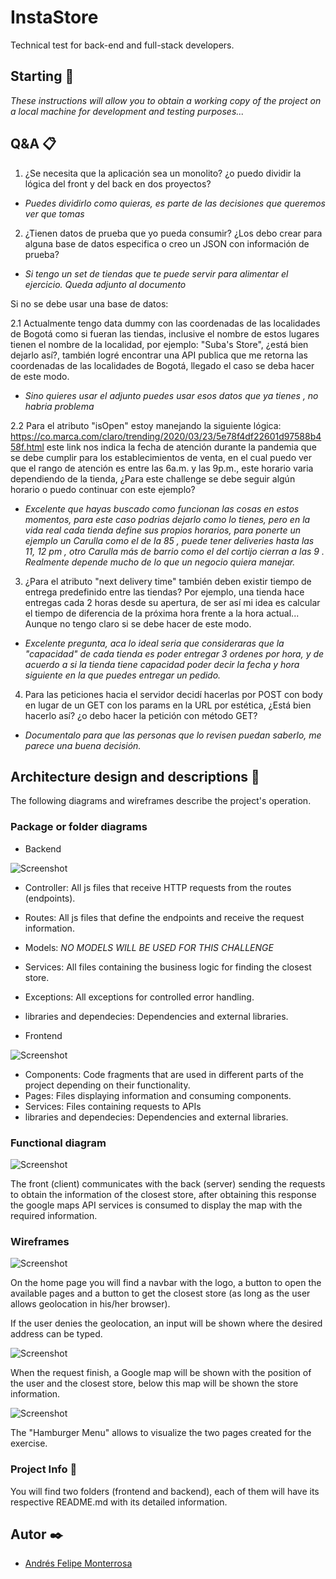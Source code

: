# InstaStore
Technical test for back-end and full-stack developers.
 
## Starting 🚀

_These instructions will allow you to obtain a working copy of the project on a local machine for development and testing purposes..._

## Q&A 📋

1. ¿Se necesita que la aplicación sea un monolito? ¿o puedo dividir la lógica del front y del back en dos proyectos?
* _Puedes dividirlo como quieras, es parte de las decisiones que queremos ver que tomas_

2. ¿Tienen datos de prueba que yo pueda consumir? ¿Los debo crear para alguna base de datos especifica o creo un JSON con información de prueba? 

* _Si tengo un set de tiendas que te puede servir para alimentar el ejercicio. Queda adjunto al documento_

Si no se debe usar una base de datos: 

2.1 Actualmente tengo data dummy con las coordenadas de las localidades de Bogotá como si fueran las tiendas, inclusive el nombre de estos lugares tienen el nombre de la localidad, por ejemplo: "Suba's Store", ¿está bien dejarlo así?, también logré encontrar una API publica que me retorna las coordenadas de las localidades de Bogotá, llegado el caso se deba hacer de este modo.

* _Sino quieres usar el adjunto puedes usar esos datos que ya tienes , no habria problema_

2.2 Para el atributo "isOpen" estoy manejando la siguiente lógica:
https://co.marca.com/claro/trending/2020/03/23/5e78f4df22601d97588b458f.html este link nos indica la fecha de atención durante la pandemia que se debe cumplir para los establecimientos de venta, en el cual puedo ver que el rango de atención es entre las 6a.m. y las 9p.m., este horario varia dependiendo de la tienda, ¿Para este challenge se debe seguir algún horario o puedo continuar con este ejemplo?

* _Excelente que hayas buscado como funcionan las cosas en estos momentos, para este caso podrias dejarlo como lo tienes, pero en la vida real cada tienda define sus propios horarios, para ponerte un ejemplo un Carulla como el de la 85 , puede tener deliveries hasta las 11, 12 pm , otro Carulla más de barrio como el del cortijo cierran a las 9 . Realmente depende mucho de lo que un negocio quiera manejar._

3. ¿Para el atributo "next delivery time" también deben existir tiempo de entrega predefinido entre las tiendas? Por ejemplo, una tienda hace entregas cada 2 horas desde su apertura, de ser así mi idea es calcular el tiempo de diferencia de la próxima hora frente a la hora actual... Aunque no tengo claro si se debe hacer de este modo. 

* _Excelente pregunta, aca lo ideal seria que consideraras que la "capacidad" de cada tienda es poder entregar 3 ordenes por hora, y de acuerdo a si la tienda tiene capacidad poder decir la fecha y hora siguiente en la que puedes entregar un pedido._

4. Para las peticiones hacia el servidor decidí hacerlas por POST con body en lugar de un GET con los params en la URL por estética, ¿Está bien hacerlo así? ¿o debo hacer la petición con método GET?

* _Documentalo para que las personas que lo revisen puedan saberlo, me parece una buena decisión._

## Architecture design and descriptions 📌

The following diagrams and wireframes describe the project's operation.

### Package or folder diagrams

* Backend

![Screenshot](https://github.com/MonterrosaF/instastore/blob/feature/developFelipe/docs/images/Diagrama%20de%20paquetes%20back.png?raw=true)

* Controller: All js files that receive HTTP requests from the routes (endpoints).
* Routes: All js files that define the endpoints and receive the request information.
* Models: *NO MODELS WILL BE USED FOR THIS CHALLENGE*
* Services: All files containing the business logic for finding the closest store.
* Exceptions: All exceptions for controlled error handling.
* libraries and dependecies: Dependencies and external libraries.

* Frontend

![Screenshot](https://github.com/MonterrosaF/instastore/blob/feature/developFelipe/docs/images/Diagrama%20de%20paquetes%20front.png?raw=true)

* Components: Code fragments that are used in different parts of the project depending on their functionality.
* Pages: Files displaying information and consuming components.
* Services: Files containing requests to APIs
* libraries and dependecies: Dependencies and external libraries.

### Functional diagram

![Screenshot](https://github.com/MonterrosaF/instastore/blob/feature/developFelipe/docs/images/Diagrama%20Funcional.png?raw=true)

The front (client) communicates with the back (server) sending the requests to obtain the information of the closest store, after obtaining this response the google maps API services is consumed to display the map with the required information.

### Wireframes

![Screenshot](https://github.com/MonterrosaF/instastore/blob/feature/developFelipe/docs/images/Wireframe%20Page_1.png?raw=true)

On the home page you will find a navbar with the logo, a button to open the available pages and a button to get the closest store (as long as the user allows geolocation in his/her browser).

If the user denies the geolocation, an input will be shown where the desired address can be typed.

![Screenshot](https://github.com/MonterrosaF/instastore/blob/feature/developFelipe/docs/images/Wireframe%20Page_2.png?raw=true)

When the request finish, a Google map will be shown with the position of the user and the closest store, below this map will be shown the store information.

![Screenshot](https://github.com/MonterrosaF/instastore/blob/feature/developFelipe/docs/images/Wireframe%20Page_3.png?raw=true)

The "Hamburger Menu" allows to visualize the two pages created for the exercise.

### Project Info  📌

You will find two folders (frontend and backend), each of them will have its respective README.md with its detailed information.


## Autor ✒️

* [Andrés Felipe Monterrosa](https://www.linkedin.com/in/andres-felipe-monterrosa-alarcon)


